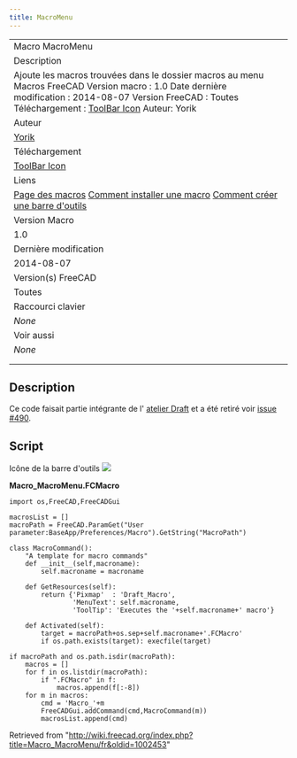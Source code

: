 ```yaml
---
title: MacroMenu
---
```


|                                                                                                                                                                                                                                                                              |
| ---------------------------------------------------------------------------------------------------------------------------------------------------------------------------------------------------------------------------------------------------------------------------- |
| Macro MacroMenu                                                                                                                                                                                                                                                              |
| Description                                                                                                                                                                                                                                                                  |
| Ajoute les macros trouvées dans le dossier macros au menu Macros FreeCAD Version macro : 1.0 Date dernière modification : 2014-08-07 Version FreeCAD : Toutes Téléchargement : [ToolBar Icon](https://www.freecadweb.org/wiki/images/1/1e/Macro_MacroMenu.png) Auteur: Yorik |
| Auteur                                                                                                                                                                                                                                                                       |
| [Yorik](/User:Yorik "User:Yorik")                                                                                                                                                                                                                                            |
| Téléchargement                                                                                                                                                                                                                                                               |
| [ToolBar Icon](https://www.freecadweb.org/wiki/images/1/1e/Macro_MacroMenu.png)                                                                                                                                                                                              |
| Liens                                                                                                                                                                                                                                                                        |
| [Page des macros](/Macros_recipes/fr "Macros recipes/fr") [Comment installer une macro](/How_to_install_macros/fr "How to install macros/fr") [Comment créer une barre d'outils](/Customize_Toolbars/fr "Customize Toolbars/fr")                                             |
| Version Macro                                                                                                                                                                                                                                                                |
| 1.0                                                                                                                                                                                                                                                                          |
| Dernière modification                                                                                                                                                                                                                                                        |
| 2014-08-07                                                                                                                                                                                                                                                                   |
| Version(s) FreeCAD                                                                                                                                                                                                                                                           |
| Toutes                                                                                                                                                                                                                                                                       |
| Raccourci clavier                                                                                                                                                                                                                                                            |
| _None_                                                                                                                                                                                                                                                                       |
| Voir aussi                                                                                                                                                                                                                                                                   |
| _None_                                                                                                                                                                                                                                                                       |
|                                                                                                                                                                                                                                                                              |
|                                                                                                                                                                                                                                                                              |

## Description

Ce code faisait partie intégrante de l' [atelier Draft](/Draft_Workbench/fr "Draft Workbench/fr") et a été retiré voir [issue #490](http://freecadweb.org/tracker/view.php?id=490).

## Script

Icône de la barre d'outils ![](/images/Macro_MacroMenu.png)

**Macro_MacroMenu.FCMacro**

```
import os,FreeCAD,FreeCADGui

macrosList = []
macroPath = FreeCAD.ParamGet("User parameter:BaseApp/Preferences/Macro").GetString("MacroPath")

class MacroCommand():
    "A template for macro commands"
    def __init__(self,macroname):
        self.macroname = macroname

    def GetResources(self):
        return {'Pixmap'  : 'Draft_Macro',
                'MenuText': self.macroname,
                'ToolTip': 'Executes the '+self.macroname+' macro'}

    def Activated(self):
        target = macroPath+os.sep+self.macroname+'.FCMacro'
        if os.path.exists(target): execfile(target)

if macroPath and os.path.isdir(macroPath):
    macros = []
    for f in os.listdir(macroPath):
        if ".FCMacro" in f:
            macros.append(f[:-8])
    for m in macros:
        cmd = 'Macro_'+m
        FreeCADGui.addCommand(cmd,MacroCommand(m))
        macrosList.append(cmd)
```

Retrieved from "<http://wiki.freecad.org/index.php?title=Macro_MacroMenu/fr&oldid=1002453>"
